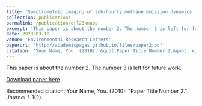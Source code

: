 ```yaml
---
title: "Spectrometric imaging of sub-hourly methane emission dynamics from coal mine ventilation"
collection: publications
permalink: /publication/erl23knapp
excerpt: 'This paper is about the number 2. The number 3 is left for future work.'
date: 2023-03-10
venue: 'Environmental Research Letters'
paperurl: 'http://academicpages.github.io/files/paper2.pdf'
citation: 'Your Name, You. (2010). &quot;Paper Title Number 2.&quot; <i>Journal 1</i>. 1(2).'
---
```

This paper is about the number 2. The number 3 is left for future work.

[Download paper here](http://academicpages.github.io/files/paper2.pdf)

Recommended citation: Your Name, You. (2010). "Paper Title Number 2." <i>Journal 1</i>. 1(2).